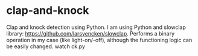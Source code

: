 # clap-and-knock
Clap and knock detection using Python.
I am using Python and slowclap library: https://github.com/larsyencken/slowclap. 
Performs a binary operation in my case (like light-on/-off), although the functioning logic can be easily changed.
watch ck.py
